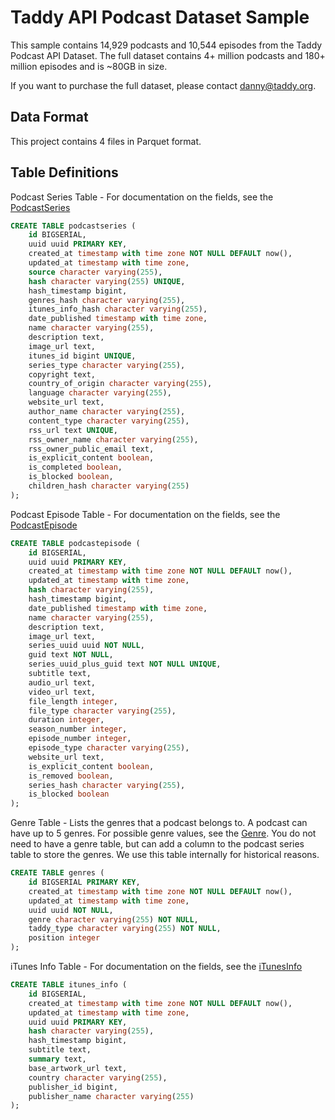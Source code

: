 # Taddy API Podcast Dataset Sample

This sample contains 14,929 podcasts and 10,544 episodes from the Taddy Podcast API Dataset. The full dataset contains 4+ million podcasts and 180+ million episodes and is ~80GB in size.

If you want to purchase the full dataset, please contact [danny@taddy.org](mailto:danny@taddy.org).

## Data Format

This project contains 4 files in Parquet format.

## Table Definitions

Podcast Series Table - For documentation on the fields, see the [PodcastSeries](https://taddy.org/developers/podcast-api/podcastseries)

```sql
CREATE TABLE podcastseries (
    id BIGSERIAL,
    uuid uuid PRIMARY KEY,
    created_at timestamp with time zone NOT NULL DEFAULT now(),
    updated_at timestamp with time zone,
    source character varying(255),
    hash character varying(255) UNIQUE,
    hash_timestamp bigint,
    genres_hash character varying(255),
    itunes_info_hash character varying(255),
    date_published timestamp with time zone,
    name character varying(255),
    description text,
    image_url text,
    itunes_id bigint UNIQUE,
    series_type character varying(255),
    copyright text,
    country_of_origin character varying(255),
    language character varying(255),
    website_url text,
    author_name character varying(255),
    content_type character varying(255),
    rss_url text UNIQUE,
    rss_owner_name character varying(255),
    rss_owner_public_email text,
    is_explicit_content boolean,
    is_completed boolean,
    is_blocked boolean,
    children_hash character varying(255)
);
```

Podcast Episode Table - For documentation on the fields, see the [PodcastEpisode](https://taddy.org/developers/podcast-api/podcastepisode)

```sql
CREATE TABLE podcastepisode (
    id BIGSERIAL,
    uuid uuid PRIMARY KEY,
    created_at timestamp with time zone NOT NULL DEFAULT now(),
    updated_at timestamp with time zone,
    hash character varying(255),
    hash_timestamp bigint,
    date_published timestamp with time zone,
    name character varying(255),
    description text,
    image_url text,
    series_uuid uuid NOT NULL,
    guid text NOT NULL,
    series_uuid_plus_guid text NOT NULL UNIQUE,
    subtitle text,
    audio_url text,
    video_url text,
    file_length integer,
    file_type character varying(255),
    duration integer,
    season_number integer,
    episode_number integer,
    episode_type character varying(255),
    website_url text,
    is_explicit_content boolean,
    is_removed boolean,
    series_hash character varying(255),
    is_blocked boolean
);
```

Genre Table - Lists the genres that a podcast belongs to. A podcast can have up to 5 genres. For possible genre values, see the [Genre](https://taddy.org/developers/podcast-api/genre). You do not need to have a genre table, but can add a column to the podcast series table to store the genres. We use this table internally for historical reasons.

```sql
CREATE TABLE genres (
    id BIGSERIAL PRIMARY KEY,
    created_at timestamp with time zone NOT NULL DEFAULT now(),
    updated_at timestamp with time zone,
    uuid uuid NOT NULL,
    genre character varying(255) NOT NULL,
    taddy_type character varying(255) NOT NULL,
    position integer
);
```

iTunes Info Table -  For documentation on the fields, see the [iTunesInfo](https://taddy.org/developers/podcast-api/itunesinfo)

```sql
CREATE TABLE itunes_info (
    id BIGSERIAL,
    created_at timestamp with time zone NOT NULL DEFAULT now(),
    updated_at timestamp with time zone,
    uuid uuid PRIMARY KEY,
    hash character varying(255),
    hash_timestamp bigint,
    subtitle text,
    summary text,
    base_artwork_url text,
    country character varying(255),
    publisher_id bigint,
    publisher_name character varying(255)
);
```